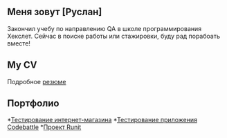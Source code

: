## Меня зовут [Руслан]
Закончил учебу по направлению QA в школе программирования Хекслет. Сейчас в поиске работы или стажировки, буду рад порабоать вместе! 

## My CV
Подробное [резюме](https://cv.hexlet.io/ru/resumes/2499)

## Портфолио

*[Тестирование интернет-магазина](https://github.com/AavadaKedavra/qa-engineer-project-84)
*[Тестирование приложения Codebattle](https://github.com/AavadaKedavra/qa-engineer-project-85)
*[Проект Runit](https://github.com/AavadaKedavra/runit)
